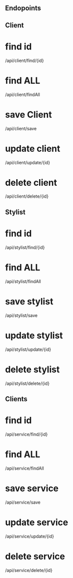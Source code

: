 ## Endopoints 

## Client
# find id
/api/client/find/{id}

# find ALL
/api/client/findAll

# save Client
/api/client/save

# update client
/api/client/update/{id}

# delete client
/api/client/delete/{id}


## Stylist
# find id
/api/stylist/find/{id}

# find ALL
/api/stylist/findAll

# save stylist
/api/stylist/save

# update stylist
/api/stylist/update/{id}

# delete stylist
/api/stylist/delete/{id}

## Clients
# find id
/api/service/find/{id}

# find ALL
/api/service/findAll

# save service
/api/service/save

# update service
/api/service/update/{id}

# delete service
/api/service/delete/{id}